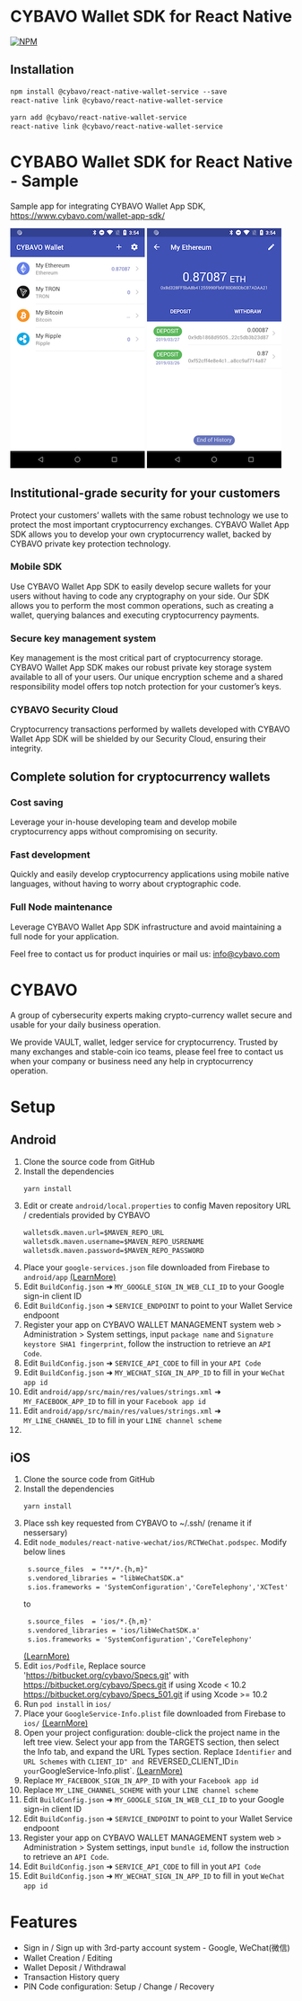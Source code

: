 # CYBAVO Wallet SDK for React Native

[![NPM](https://nodeico.herokuapp.com/@cybavo/react-native-wallet-service.svg)](https://npmjs.com/package/@cybavo/react-native-wallet-service)

## Installation

```shell
npm install @cybavo/react-native-wallet-service --save
react-native link @cybavo/react-native-wallet-service
```

```shell
yarn add @cybavo/react-native-wallet-service
react-native link @cybavo/react-native-wallet-service
```

# CYBABO Wallet SDK for React Native - Sample

Sample app for integrating CYBAVO Wallet App SDK, https://www.cybavo.com/wallet-app-sdk/

![image](https://github.com/CYBAVO/react-native_wallet_sdk_sample/raw/master/image/sc_wallet_list.png)
![image](https://github.com/CYBAVO/react-native_wallet_sdk_sample/raw/master/image/sc_wallet_detail.png)

## Institutional-grade security for your customers

Protect your customers’ wallets with the same robust technology we use to protect the most important cryptocurrency exchanges. CYBAVO Wallet App SDK allows you to develop your own cryptocurrency wallet, backed by CYBAVO private key protection technology.

### Mobile SDK

Use CYBAVO Wallet App SDK to easily develop secure wallets for your users without having to code any cryptography on your side. Our SDK allows you to perform the most common operations, such as creating a wallet, querying balances and executing cryptocurrency payments.

### Secure key management system

Key management is the most critical part of cryptocurrency storage. CYBAVO Wallet App SDK makes our robust private key storage system available to all of your users. Our unique encryption scheme and a shared responsibility model offers top notch protection for your customer’s keys.

### CYBAVO Security Cloud

Cryptocurrency transactions performed by wallets developed with CYBAVO Wallet App SDK will be shielded by our Security Cloud, ensuring their integrity.

## Complete solution for cryptocurrency wallets

### Cost saving

Leverage your in-house developing team and develop mobile cryptocurrency apps without compromising on security.

### Fast development

Quickly and easily develop cryptocurrency applications using mobile native languages, without having to worry about cryptographic code.

### Full Node maintenance

Leverage CYBAVO Wallet App SDK infrastructure and avoid maintaining a full node for your application.

Feel free to contact us for product inquiries or mail us: info@cybavo.com

# CYBAVO

A group of cybersecurity experts making crypto-currency wallet secure and usable for your daily business operation.

We provide VAULT, wallet, ledger service for cryptocurrency. Trusted by many exchanges and stable-coin ico teams, please feel free to contact us when your company or business need any help in cryptocurrency operation.

# Setup
## Android
1. Clone the source code from GitHub
2. Install the dependencies
   ```
   yarn install
   ```
3. Edit or create `android/local.properties` to config Maven repository URL / credentials provided by CYBAVO
   ```
   walletsdk.maven.url=$MAVEN_REPO_URL
   walletsdk.maven.username=$MAVEN_REPO_USRENAME
   walletsdk.maven.password=$MAVEN_REPO_PASSWORD
   ```
4. Place your `google-services.json` file downloaded from Firebase to `android/app` [(LearnMore)](https://github.com/react-native-community/react-native-google-signin/blob/master/docs/get-config-file.md)
5. Edit `BuildConfig.json` ➜ `MY_GOOGLE_SIGN_IN_WEB_CLI_ID` to your Google sign-in client ID
6. Edit `BuildConfig.json` ➜ `SERVICE_ENDPOINT` to point to your Wallet Service endpoont
7. Register your app on CYBAVO WALLET MANAGEMENT system web > Administration > System settings, input `package name` and `Signature keystore SHA1 fingerprint`, follow the instruction to retrieve an `API Code`.
8. Edit `BuildConfig.json` ➜ `SERVICE_API_CODE` to fill in your `API Code`
9. Edit `BuildConfig.json` ➜ `MY_WECHAT_SIGN_IN_APP_ID` to fill in your `WeChat app id`
10. Edit `android/app/src/main/res/values/strings.xml` ➜ `MY_FACEBOOK_APP_ID` to fill in your `Facebook app id`
10. Edit `android/app/src/main/res/values/strings.xml` ➜ `MY_LINE_CHANNEL_ID` to fill in your `LINE channel scheme`
11.
## iOS
1. Clone the source code from GitHub
2. Install the dependencies
   ```
   yarn install
   ```
3. Place ssh key requested from CYBAVO to ~/.ssh/ (rename it if nessersary)
4. Edit `node_modules/react-native-wechat/ios/RCTWeChat.podspec`. Modify below lines
   ```
    s.source_files  = "**/*.{h,m}"
    s.vendored_libraries = "libWeChatSDK.a"
    s.ios.frameworks = 'SystemConfiguration','CoreTelephony','XCTest'
   ```
   to
   ```
    s.source_files  = 'ios/*.{h,m}'
    s.vendored_libraries = 'ios/libWeChatSDK.a'
    s.ios.frameworks = 'SystemConfiguration','CoreTelephony'
   ```
   [(LearnMore)](https://github.com/yorkie/react-native-wechat/issues/446)
5. Edit `ios/Podfile`, Replace source 'https://bitbucket.org/cybavo/Specs.git' with
https://bitbucket.org/cybavo/Specs.git if using Xcode < 10.2
https://bitbucket.org/cybavo/Specs_501.git if using Xcode >= 10.2
6. Run `pod install` in `ios/`
7. Place your `GoogleService-Info.plist` file downloaded from Firebase to `ios/` [(LearnMore)](https://github.com/react-native-community/react-native-google-signin/blob/master/docs/get-config-file.md)
8. Open your project configuration: double-click the project name in the left tree view. Select your app from the TARGETS section, then select the Info tab, and expand the URL Types section. Replace `Identifier` and `URL Schemes` with `CLIENT_ID" and `REVERSED_CLIENT_ID` in your `GoogleService-Info.plist`. [(LearnMore)](https://developers.google.com/identity/sign-in/ios/start-integrating)
9. Replace `MY_FACEBOOK_SIGN_IN_APP_ID` with your `Facebook app id`
10. Replace `MY_LINE_CHANNEL_SCHEME` with your `LINE channel scheme`
11. Edit `BuildConfig.json` ➜ `MY_GOOGLE_SIGN_IN_WEB_CLI_ID` to your Google sign-in client ID
12. Edit `BuildConfig.json` ➜ `SERVICE_ENDPOINT` to point to your Wallet Service endpoont
13. Register your app on CYBAVO WALLET MANAGEMENT system web > Administration > System settings, input `bundle id`, follow the instruction to retrieve an `API Code`.
14. Edit `BuildConfig.json` ➜ `SERVICE_API_CODE` to fill in yout `API Code`
15. Edit `BuildConfig.json` ➜ `MY_WECHAT_SIGN_IN_APP_ID` to fill in yout `WeChat app id`

# Features

- Sign in / Sign up with 3rd-party account system - Google, WeChat(微信)
- Wallet Creation / Editing
- Wallet Deposit / Withdrawal
- Transaction History query
- PIN Code configuration: Setup / Change / Recovery
